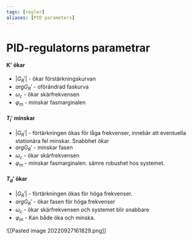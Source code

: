 ```yaml
---
tags: [regler]
aliases: [PID parameters]
---
```

# PID-regulatorns parametrar

#### K' ökar
- $\lvert G_{R}' \rvert$ - ökar förstärkningskurvan
- $arg G_{R}'$ - oförändrad faskurva
- $\omega_{c}$ - ökar skärfrekvensen
- $\varphi_{m}$ - minskar fasmarginalen

#### $T_{i}'$ minskar
- $\lvert G_{R}' \rvert$ - förtärkningen ökas för låga frekvenser, innebär att eventuella stationära fel minskar. Snabbhet ökar
- $argG_{R}'$ - minskar fasen 
- $\omega_c$ - ökar skärfrekvensen
- $\varphi_m$ - minskar fasmarginalen. sämre robushet hos systemet.

#### $T_{d}'$ ökar
-  $\lvert G_{R}' \rvert$ - förtärkningen ökas för höga frekvenser.
- $argG_{R}'$ - ökar fasen för höga frekvenser
- $\omega_c$ - ökar skärfrekvensen och systemet blir snabbare
- $\varphi_m$ - Kan både öka och minska. 

![[Pasted image 20220927161829.png]]
